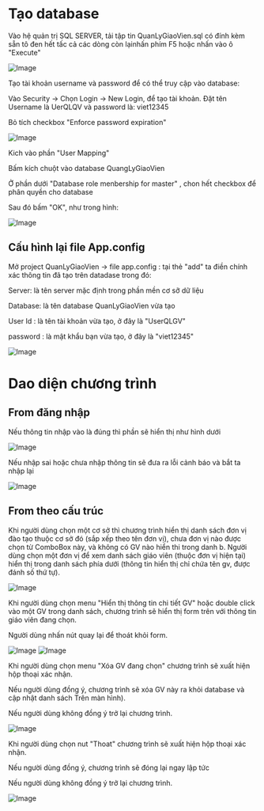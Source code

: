 # Tạo database 

Vào hệ quản trị SQL SERVER, tải tập tin QuanLyGiaoVien.sql có đính kèm sẵn tô đen hết tấc cả các dòng còn lạinhấn phím F5 hoặc nhấn vào ô "Execute"

![Image](img/hinh1.png)

Tạo tài khoản username và password để có thể truy cập vào database:

Vào Security -> Chọn Login -> New Login, để tạo tài khoản. Đặt tên Username là UerQLQV và password là: viet12345

Bỏ tích checkbox "Enforce password expiration"

![Image](img/hinh2.png)

Kich vào phần "User Mapping"

Bấm kích chuột vào database QuangLyGiaoVien

Ở phần dưới "Database role menbership for master" , chon hết checkbox để phân quyền cho database

Sau đó bấm "OK", như trong hình:

![Image](img/hinh3.png)

## Cấu hình lại file App.config

Mở project QuanLyGiaoVien -> file app.config : tại thẻ "add" ta điền chính xác thông tin đã tạo trên datadase trong đó:

Server: là tên server mặc định trong phần mền cơ sỡ dữ liệu

Database: là tên database QuanLyGiaoVien vừa tạo

User Id : là tên tài khoản vừa tạo, ở đây là "UserQLGV"

password : là mật khẩu bạn vừa tạo, ở đây là "viet12345"

![Image](img/hinh5.png)

# Dao diện chương trình

## From đăng nhập

Nếu thông tin nhập vào là đúng thì phần sẽ hiển thị như hình dưới

![Image](img/hinh7.png)

Nếu nhập sai hoặc chưa nhập thông tin sẽ đưa ra lỗi cảnh báo và bắt ta nhập lại

![Image](img/hinh8.png)

## From theo cấu trúc

Khi người dùng chọn một cơ sở thì chương trình hiển thị danh  sách đơn vị đào tạo thuộc cơ sở đó (sắp xếp theo tên đơn vị), chưa đơn vị nào được chọn từ ComboBox này, và không có GV nào hiển  thi  trong danh b. Người dùng chọn một đơn vị để xem danh sách giáo viên (thuộc đơn vị hiện tại) hiển thị trong danh sách phía dưới (thông tin hiển thị chỉ chứa tên gv, được đánh số thứ tự).

![Image](img/hinh9.png)

 Khi người dùng chọn menu "Hiển thị thông tin chi tiết GV" hoặc double click vào một GV trong danh sách, chương trình sẽ hiển thị form     trên với thông tin giáo viên đang chọn. 
 
 Người dùng nhấn nút quay lại để thoát khỏi form. 
 
 ![Image](img/hinh11.png)
 ![Image](img/hinh10.png)
 
 
 Khi người dùng chọn menu "Xóa GV đang chọn" chương trình sẽ xuất hiện hộp thoại xác nhận.
 
 Nếu người dùng đồng ý, chương  trình sẽ xóa GV này ra khỏi database và cập nhật danh sách Trên màn hình). 
 
 Nếu người dùng không đồng ý trở lại chương trình. 
 
 ![Image](img/hinh12.png)
 
 
 Khi người dùng chọn nut "Thoat" chương trình sẽ xuất hiện hộp thoại xác nhận.
 
 Nếu người dùng đồng ý, chương  trình sẽ đóng lại ngay lập tức
 
 Nếu người dùng không đồng ý trở lại chương trình. 
 
 ![Image](img/hinh13.png)
 
 
 
 
 
 
 

